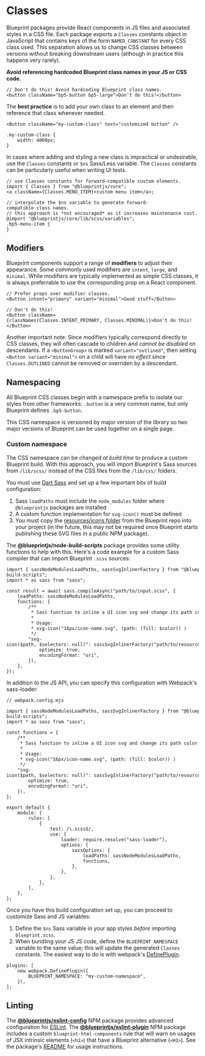 # Classes

Blueprint packages provide React components in JS files and associated styles in
a CSS file. Each package exports a `Classes` constants object in JavaScript that
contains keys of the form `NAMED_CONSTANT` for every CSS class used. This
separation allows us to change CSS classes between versions without breaking
downstream users (although in practice this happens very rarely).

**Avoid referencing hardcoded Blueprint class names in your JS or CSS code.**

```
// Don't do this! Avoid hardcoding Blueprint class names.  
<button className="bp5-button bp5-large">Don't do this!</button>  

```

The **best practice** is to add your own class to an element and then reference
that class whenever needed.

```
<Button className="my-custom-class" text="customized button" />  

```
```
.my-custom-class {  
    width: 4000px;  
}  

```

In cases where adding and styling a new class is impractical or undesirable, use
the `Classes` constants or `$ns` Sass/Less variable. The `Classes` constants can
be particularly useful when writing UI tests.

```
// use Classes constants for forward-compatible custom elements.  
import { Classes } from "@blueprintjs/core";  
<a className={Classes.MENU_ITEM}>custom menu item</a>;  

```
```
// interpolate the $ns variable to generate forward-compatible class names.  
// this approach is *not encouraged* as it increases maintenance cost.  
@import "@blueprintjs/core/lib/scss/variables";  
.bp5-menu-item {  
}  

```

## Modifiers

Blueprint components support a range of **modifiers** to adjust their
appearance. Some commonly used modifiers are `intent`, `large`, and `minimal`.
While modifiers are typically implemented as simple CSS classes, it is always
preferrable to use the corresponding prop on a React component.

```
// Prefer props over modifier classes.  
<Button intent="primary" variant="minimal">Good stuff</Button>  
  
// Don't do this!  
<Button className={classNames(Classes.INTENT_PRIMARY, Classes.MINIMAL)}>Don't do this!</Button>  

```

Another important note: Since modifiers typically correspond directly to CSS classes, they will often
cascade to children and *cannot be disabled* on descendants. If a `<ButtonGroup>`
is marked `variant="outlined"`, then setting `<Button variant="minimal">` on a child
will have *no effect* since `Classes.OUTLINED` cannot be removed or overriden
by a descendant.

## Namespacing

All Blueprint CSS classes begin with a namespace prefix to isolate our styles
from other frameworks: `.button` is a very common name, but only Blueprint
defines `.bp5-button`.

This CSS namespace is versioned by major version of the library so two major versions of Blueprint
can be used together on a single page.

### Custom namespace

The CSS namespace can be changed *at build time* to produce a custom Blueprint build.
With this approach, you will import Blueprint's Sass sources from `/lib/scss/` instead of the CSS files from the
`/lib/css/` folders.

You must use [Dart Sass](https://sass-lang.com/dart-sass) and set up a few important bits of build configuration:

1. Sass `loadPaths` must include the `node_modules` folder where `@blueprintjs` packages are installed
2. A custom function implementation for `svg-icon()` must be defined
3. You must copy the [resources/icons folder](https://github.com/palantir/blueprint/tree/develop/resources/icons) from the Blueprint repo into your project (in the future, this may not be required once Blueprint starts publishing these SVG files in a public NPM package).

The **@blueprintjs/node-build-scripts** package provides some utility functions to help with this. Here's a code example
for a custom Sass compiler that can import Blueprint `.scss` sources:

```
import { sassNodeModulesLoadPaths, sassSvgInlinerFactory } from "@blueprintjs/node-build-scripts";  
import * as sass from "sass";  
  
const result = await sass.compileAsync("path/to/input.scss", {  
    loadPaths: sassNodeModulesLoadPaths,  
    functions: {  
        /**  
         * Sass function to inline a UI icon svg and change its path color.  
         *  
         * Usage:  
         * svg-icon("16px/icon-name.svg", (path: (fill: $color)) )  
         */  
        "svg-icon($path, $selectors: null)": sassSvgInlinerFactory("path/to/resources/icons", {  
            optimize: true,  
            encodingFormat: "uri",  
        }),  
    },  
});  

```

In addition to the JS API, you can specify this configuration with Webpack's sass-loader:

```
// webpack.config.mjs  
  
import { sassNodeModulesLoadPaths, sassSvgInlinerFactory } from "@blueprintjs/node-build-scripts";  
import * as sass from "sass";  
  
const functions = {  
    /**  
     * Sass function to inline a UI icon svg and change its path color.  
     *  
     * Usage:  
     * svg-icon("16px/icon-name.svg", (path: (fill: $color)) )  
     */  
    "svg-icon($path, $selectors: null)": sassSvgInlinerFactory("path/to/resources/icons", {  
        optimize: true,  
        encodingFormat: "uri",  
    }),  
};  
  
export default {  
    module: {  
        rules: [  
            {  
                test: /\.scss$/,  
                use: {  
                    loader: require.resolve("sass-loader"),  
                    options: {  
                        sassOptions: {  
                            loadPaths: sassNodeModulesLoadPaths,  
                            functions,  
                        },  
                    },  
                },  
            },  
        ],  
    },  
};  

```

Once you have this build configuration set up, you can proceed to customize Sass and JS variables:

1. Define the `$ns` Sass variable in your app styles *before* importing `blueprint.scss`.
2. When bundling your JS JS code, define the `BLUEPRINT_NAMESPACE` variable to the same value; this will update the generated `Classes` constants. The easiest way to do is with webpack's [DefinePlugin](https://webpack.js.org/plugins/define-plugin/).

```
plugins: [  
    new webpack.DefinePlugin({  
        BLUEPRINT_NAMESPACE: "my-custom-namespace",  
    }),  
];  

```

## Linting

The [**@blueprintjs/eslint-config**](https://www.npmjs.com/package/@blueprintjs/eslint-config)
NPM package provides advanced configuration for [ESLint](https://eslint.org/). The
[**@blueprintjs/eslint-plugin**](https://www.npmjs.com/package/@blueprintjs/eslint-plugin)
NPM package includes a custom `blueprint-html-components` rule that will warn on usages of
JSX intrinsic elements (`<h1>`) that have a Blueprint alternative (`<H1>`). See
the package's [README](https://www.npmjs.com/package/@blueprintjs/eslint-plugin)
for usage instructions.